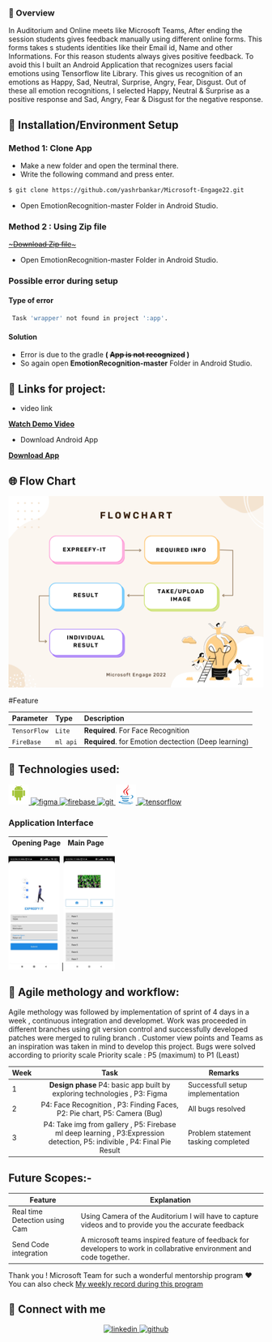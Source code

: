 ### :pushpin: Overview 
In Auditorium and Online meets like Microsoft Teams, After ending the session students gives feedback manually using different online forms. This forms takes s
students identities like their Email id, Name and other Informations. For this reason students always gives positive feedback. To avoid this I built an Android Application that recognizes users facial emotions using Tensorflow lite Library. This gives us recognition of an emotions as Happy, Sad, Neutral, Surprise, Angry, Fear, Disgust.
Out of these all emotion recognitions, I selected Happy, Neutral & Surprise as a positive response and Sad, Angry, Fear & Disgust for the negative response.

## :pushpin: Installation/Environment Setup

 ### Method 1:  Clone App 
  
  * Make a new folder and open the terminal there.
  * Write the following command and press enter.
  
  ```bash
  $ git clone https://github.com/yashrbankar/Microsoft-Engage22.git
```
* Open EmotionRecognition-master Folder in Android Studio.

### Method 2 : Using Zip file 
<a href="https://drive.google.com/drive/folders/1LIFcskxFhfe2Knc6tHj6EG_mi69Z7aht?usp=sharing" target="_blank">~~~Download Zip file~~~</a>
* Open EmotionRecognition-master Folder in Android Studio.

### Possible error during setup
#### Type of error 
 ```bash
  Task 'wrapper' not found in project ':app'.
```
#### Solution

* Error is due to the gradle **( ~~App is not recognized~~ )**
* So again open **EmotionRecognition-master** Folder in Android Studio.

## 🔗 Links for project:

* video link

<a href="https://youtu.be/OZNkSERFPIM" target="_blank">**Watch Demo Video**</a>


* Download Android App

<a href="https://drive.google.com/drive/folders/1LIFcskxFhfe2Knc6tHj6EG_mi69Z7aht?usp=sharing" target="_blank">**Download App**</a>


## 🌐 Flow Chart 

<a href="https://github.com/yashrbankar" target="_blank" rel="noreferrer noopener" >
<img src="r-img/flowchart.png" alt="download">
 </img>
 </a>
 
 
 
 #Feature
 
| Parameter | Type     | Description                |
| :-------- | :------- | :------------------------- |
| `TensorFlow` | `Lite` | **Required**. For Face Recognition |
| `FireBase` | `ml api` | **Required**. for Emotion dectection (Deep learning)|


##  :pushpin: Technologies used:
<p align="left"> <a href="https://developer.android.com" target="_blank" rel="noreferrer"> <img src="https://raw.githubusercontent.com/devicons/devicon/master/icons/android/android-original-wordmark.svg" alt="android" width="40" height="40"/> </a> <a href="https://www.figma.com/" target="_blank" rel="noreferrer"> <img src="https://www.vectorlogo.zone/logos/figma/figma-icon.svg" alt="figma" width="40" height="40"/> </a> <a href="https://firebase.google.com/" target="_blank" rel="noreferrer"> <img src="https://www.vectorlogo.zone/logos/firebase/firebase-icon.svg" alt="firebase" width="40" height="40"/> </a> <a href="https://git-scm.com/" target="_blank" rel="noreferrer"> <img src="https://www.vectorlogo.zone/logos/git-scm/git-scm-icon.svg" alt="git" width="40" height="40"/> </a> <a href="https://www.java.com" target="_blank" rel="noreferrer"> <img src="https://raw.githubusercontent.com/devicons/devicon/master/icons/java/java-original.svg" alt="java" width="40" height="40"/> </a> <a href="https://www.tensorflow.org" target="_blank" rel="noreferrer"> <img src="https://www.vectorlogo.zone/logos/tensorflow/tensorflow-icon.svg" alt="tensorflow" width="40" height="40"/> </a> </p>

### Application Interface
Opening Page |  Main Page
------------ | ---------------------
 
 <img  width=20% height=30% src="r-img/interface1.jpeg" alt="download"></img> |<img  width=20% height=30% src="r-img/interface3.jpeg" alt="download"></img>

 ## :pushpin: Agile methology and workflow:
Agile methology was followed by implementation of sprint of 4 days in a week , continuous integration and developmet.
Work was proceeded in different branches using git version control and successfully developed patches were merged to ruling branch . Customer view points and Teams as an inspiration was taken in mind to develop this project. Bugs were solved according to priority scale
Priority scale : P5 (maximum) to P1 (Least)

| Week | Task |  Remarks |
|------|:----:|---------|
| 1    | **Design phase** P4: basic app built by exploring technologies  , P3: Figma|   Successfull setup implementation           |
| 2    | P4: Face Recognition , P3: Finding Faces, P2: Pie chart, P5: Camera (Bug)     |    All bugs resolved             |
| 3    | P4: Take img from gallery , P5: Firebase ml deep learning  , P3:Expression detection, P5: indivible , P4: Final Pie Result    |     Problem statement tasking completed|


##  Future Scopes:-
Feature | Explanation
------------ | -------------
Real time Detection using Cam | Using Camera of the Auditorium I will have to capture videos and to provide you the accurate feedback     
Send Code integration | A microsoft teams inspired feature of feedback for developers to work in collabrative environment and code together.

Thank you ! Microsoft Team for such a wonderful mentorship program ❤️
You can also check [My weekly record during this program]("https://github.com/yashrbankar")



## 🤝 Connect with me 


<div align="center">
 <a href="ttps://www.linkedin.com/in/yash-bankar-7962a51ba/" target="_blank">
<img src=https://img.shields.io/badge/linkedin-%231E77B5.svg?&style=for-the-badge&logo=linkedin&logoColor=white alt=linkedin style="margin-bottom: 5px;" />
</a>

<a href="https://github.com/yashrbankar" target="_blank">
<img src=https://img.shields.io/badge/github-%2324292e.svg?&style=for-the-badge&logo=github&logoColor=white alt=github style="margin-bottom: 5px;" />
</a>

</div>
 
 
